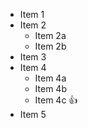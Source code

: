 * Item 1
* Item 2
  * Item 2a
  * Item 2b
* Item 3
* Item 4
  * Item 4a
  * Item 4b
  * Item 4c :+1:
* Item 5
